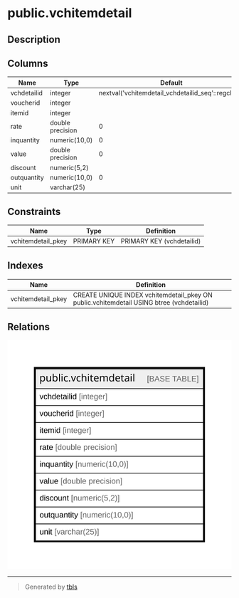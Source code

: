 # public.vchitemdetail

## Description

## Columns

| Name | Type | Default | Nullable | Children | Parents | Comment |
| ---- | ---- | ------- | -------- | -------- | ------- | ------- |
| vchdetailid | integer | nextval('vchitemdetail_vchdetailid_seq'::regclass) | false |  |  |  |
| voucherid | integer |  | true |  |  |  |
| itemid | integer |  | true |  |  |  |
| rate | double precision | 0 | true |  |  |  |
| inquantity | numeric(10,0) | 0 | false |  |  |  |
| value | double precision | 0 | true |  |  |  |
| discount | numeric(5,2) |  | true |  |  |  |
| outquantity | numeric(10,0) | 0 | false |  |  |  |
| unit | varchar(25) |  | true |  |  |  |

## Constraints

| Name | Type | Definition |
| ---- | ---- | ---------- |
| vchitemdetail_pkey | PRIMARY KEY | PRIMARY KEY (vchdetailid) |

## Indexes

| Name | Definition |
| ---- | ---------- |
| vchitemdetail_pkey | CREATE UNIQUE INDEX vchitemdetail_pkey ON public.vchitemdetail USING btree (vchdetailid) |

## Relations

![er](public.vchitemdetail.svg)

---

> Generated by [tbls](https://github.com/k1LoW/tbls)
